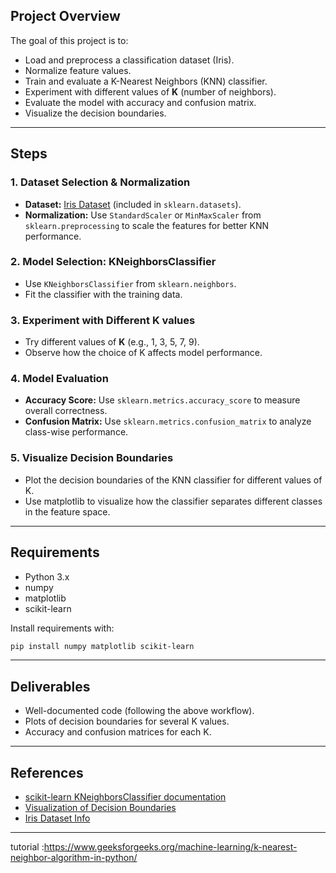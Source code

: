 ## Project Overview

The goal of this project is to:
- Load and preprocess a classification dataset (Iris).
- Normalize feature values.
- Train and evaluate a K-Nearest Neighbors (KNN) classifier.
- Experiment with different values of **K** (number of neighbors).
- Evaluate the model with accuracy and confusion matrix.
- Visualize the decision boundaries.

---

## Steps

### 1. Dataset Selection & Normalization

- **Dataset:** [Iris Dataset](https://scikit-learn.org/stable/auto_examples/datasets/plot_iris_dataset.html) (included in `sklearn.datasets`).
- **Normalization:** Use `StandardScaler` or `MinMaxScaler` from `sklearn.preprocessing` to scale the features for better KNN performance.

### 2. Model Selection: KNeighborsClassifier

- Use `KNeighborsClassifier` from `sklearn.neighbors`.
- Fit the classifier with the training data.

### 3. Experiment with Different K values

- Try different values of **K** (e.g., 1, 3, 5, 7, 9).
- Observe how the choice of K affects model performance.

### 4. Model Evaluation

- **Accuracy Score:** Use `sklearn.metrics.accuracy_score` to measure overall correctness.
- **Confusion Matrix:** Use `sklearn.metrics.confusion_matrix` to analyze class-wise performance.

### 5. Visualize Decision Boundaries

- Plot the decision boundaries of the KNN classifier for different values of K.
- Use matplotlib to visualize how the classifier separates different classes in the feature space.

---

## Requirements

- Python 3.x
- numpy
- matplotlib
- scikit-learn

Install requirements with:

```bash
pip install numpy matplotlib scikit-learn
```

---

## Deliverables

- Well-documented code (following the above workflow).
- Plots of decision boundaries for several K values.
- Accuracy and confusion matrices for each K.

---

## References

- [scikit-learn KNeighborsClassifier documentation](https://scikit-learn.org/stable/modules/generated/sklearn.neighbors.KNeighborsClassifier.html)
- [Visualization of Decision Boundaries](https://scikit-learn.org/stable/auto_examples/neighbors/plot_classification.html)
- [Iris Dataset Info](https://en.wikipedia.org/wiki/Iris_flower_data_set)

---

tutorial :https://www.geeksforgeeks.org/machine-learning/k-nearest-neighbor-algorithm-in-python/
